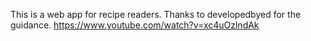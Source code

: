 This is a web app for recipe readers. 
Thanks to developedbyed for the guidance.
https://www.youtube.com/watch?v=xc4uOzlndAk
